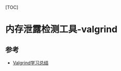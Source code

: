 [TOC]

# 内存泄露检测工具-valgrind



## 参考

- [Valgrind学习总结](https://blog.csdn.net/andylauren/article/details/93189740)

